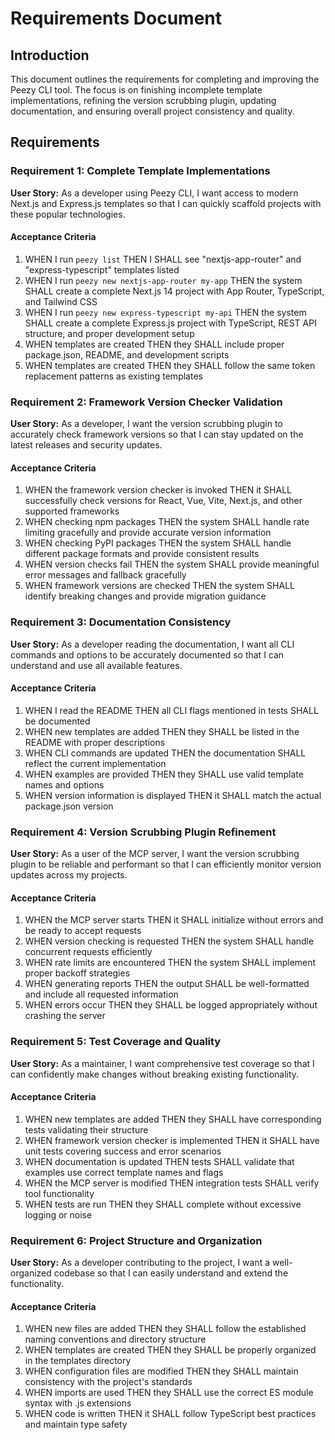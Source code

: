 # Requirements Document

## Introduction

This document outlines the requirements for completing and improving the Peezy CLI tool. The focus is on finishing incomplete template implementations, refining the version scrubbing plugin, updating documentation, and ensuring overall project consistency and quality.

## Requirements

### Requirement 1: Complete Template Implementations

**User Story:** As a developer using Peezy CLI, I want access to modern Next.js and Express.js templates so that I can quickly scaffold projects with these popular technologies.

#### Acceptance Criteria

1. WHEN I run `peezy list` THEN I SHALL see "nextjs-app-router" and "express-typescript" templates listed
2. WHEN I run `peezy new nextjs-app-router my-app` THEN the system SHALL create a complete Next.js 14 project with App Router, TypeScript, and Tailwind CSS
3. WHEN I run `peezy new express-typescript my-api` THEN the system SHALL create a complete Express.js project with TypeScript, REST API structure, and proper development setup
4. WHEN templates are created THEN they SHALL include proper package.json, README, and development scripts
5. WHEN templates are created THEN they SHALL follow the same token replacement patterns as existing templates

### Requirement 2: Framework Version Checker Validation

**User Story:** As a developer, I want the version scrubbing plugin to accurately check framework versions so that I can stay updated on the latest releases and security updates.

#### Acceptance Criteria

1. WHEN the framework version checker is invoked THEN it SHALL successfully check versions for React, Vue, Vite, Next.js, and other supported frameworks
2. WHEN checking npm packages THEN the system SHALL handle rate limiting gracefully and provide accurate version information
3. WHEN checking PyPI packages THEN the system SHALL handle different package formats and provide consistent results
4. WHEN version checks fail THEN the system SHALL provide meaningful error messages and fallback gracefully
5. WHEN framework versions are checked THEN the system SHALL identify breaking changes and provide migration guidance

### Requirement 3: Documentation Consistency

**User Story:** As a developer reading the documentation, I want all CLI commands and options to be accurately documented so that I can understand and use all available features.

#### Acceptance Criteria

1. WHEN I read the README THEN all CLI flags mentioned in tests SHALL be documented
2. WHEN new templates are added THEN they SHALL be listed in the README with proper descriptions
3. WHEN CLI commands are updated THEN the documentation SHALL reflect the current implementation
4. WHEN examples are provided THEN they SHALL use valid template names and options
5. WHEN version information is displayed THEN it SHALL match the actual package.json version

### Requirement 4: Version Scrubbing Plugin Refinement

**User Story:** As a user of the MCP server, I want the version scrubbing plugin to be reliable and performant so that I can efficiently monitor version updates across my projects.

#### Acceptance Criteria

1. WHEN the MCP server starts THEN it SHALL initialize without errors and be ready to accept requests
2. WHEN version checking is requested THEN the system SHALL handle concurrent requests efficiently
3. WHEN rate limits are encountered THEN the system SHALL implement proper backoff strategies
4. WHEN generating reports THEN the output SHALL be well-formatted and include all requested information
5. WHEN errors occur THEN they SHALL be logged appropriately without crashing the server

### Requirement 5: Test Coverage and Quality

**User Story:** As a maintainer, I want comprehensive test coverage so that I can confidently make changes without breaking existing functionality.

#### Acceptance Criteria

1. WHEN new templates are added THEN they SHALL have corresponding tests validating their structure
2. WHEN framework version checker is implemented THEN it SHALL have unit tests covering success and error scenarios
3. WHEN documentation is updated THEN tests SHALL validate that examples use correct template names and flags
4. WHEN the MCP server is modified THEN integration tests SHALL verify tool functionality
5. WHEN tests are run THEN they SHALL complete without excessive logging or noise

### Requirement 6: Project Structure and Organization

**User Story:** As a developer contributing to the project, I want a well-organized codebase so that I can easily understand and extend the functionality.

#### Acceptance Criteria

1. WHEN new files are added THEN they SHALL follow the established naming conventions and directory structure
2. WHEN templates are created THEN they SHALL be properly organized in the templates directory
3. WHEN configuration files are modified THEN they SHALL maintain consistency with the project's standards
4. WHEN imports are used THEN they SHALL use the correct ES module syntax with .js extensions
5. WHEN code is written THEN it SHALL follow TypeScript best practices and maintain type safety
